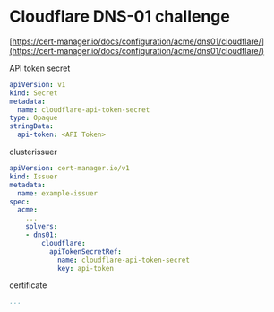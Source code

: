 # Cloudflare DNS-01 challenge

[https://cert-manager.io/docs/configuration/acme/dns01/cloudflare/](https://cert-manager.io/docs/configuration/acme/dns01/cloudflare/)

API token secret

```yaml
apiVersion: v1
kind: Secret
metadata:
  name: cloudflare-api-token-secret
type: Opaque
stringData:
  api-token: <API Token>
```

clusterissuer

```yaml
apiVersion: cert-manager.io/v1
kind: Issuer
metadata:
  name: example-issuer
spec:
  acme:
    ...
    solvers:
    - dns01:
        cloudflare:
          apiTokenSecretRef:
            name: cloudflare-api-token-secret
            key: api-token
```

certificate

```yaml
...
```